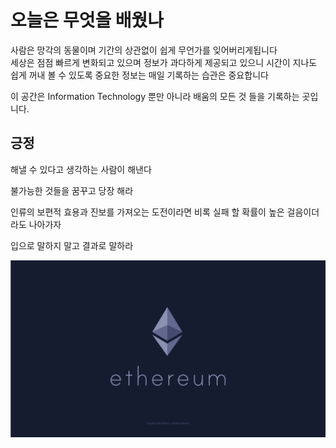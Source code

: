 # 오늘은 무엇을 배웠나

사람은 망각의 동물이며 기간의 상관없이 쉽게 무언가를 잊어버리게됩니다  
세상은 점점 빠르게 변화되고 있으며 정보가 과다하게 제공되고 있으니 시간이 지나도 쉽게 꺼내 볼 수 있도록 중요한 정보는 매일 기록하는 습관은 중요합니다

이 공간은 Information Technology 뿐만 아니라 배움의 모든 것 들을 기록하는 곳입니다.

## 긍정

해낼 수 있다고 생각하는 사람이 해낸다

불가능한 것들을 꿈꾸고 당장 해라

인류의 보편적 효용과 진보를 가져오는 도전이라면 비록 실패 할 확률이 높은 걸음이더라도 나아가자

입으로 말하지 말고 결과로 말하라

![ethereum](./Ethereum/imgs/ethereum.png)
